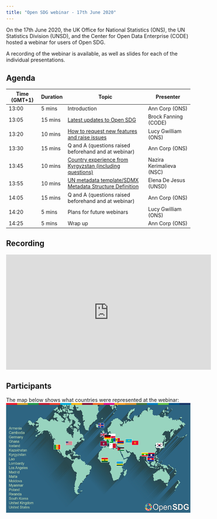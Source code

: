 ```yaml
---
title: "Open SDG webinar - 17th June 2020"
---
```


On the 17th June 2020, the UK Office for National Statistics (ONS), the UN Statistics Division (UNSD), and the Center for Open Data Enterprise (CODE) hosted a webinar for users of Open SDG.

A recording of the webinar is available, as well as slides for each of the individual presentations.

## Agenda

|Time (GMT+1)|Duration|Topic|Presenter|
|------------|--------|-----|---------|
|13:00|5 mins|Introduction|Ann Corp (ONS)|
|13:05|15 mins|[Latest updates to Open SDG](/assets/documents/webinar_17-June-2020/Open-SDG-webinar-open-sdg-updates.pdf)|Brock Fanning (CODE)|
|13:20|10 mins|[How to request new features and raise issues](/assets/documents/webinar_17-June-2020/Open-SDG-webinar-request-new-features-raise-issues-slides.pdf)|Lucy Gwilliam (ONS)|
|13:30|15 mins|Q and A (questions raised beforehand and at webinar)|Ann Corp (ONS)|
|13:45|10 mins|[Country experience from Kyrgyzstan (including questions)](/assets/documents/webinar_17-June-2020/Open-SDG-webinar-Kyrgyzstan-country-experience-slides.pdf)|Nazira Kerimalieva (NSC)|
|13:55|10 mins|[UN metadata template/SDMX Metadata Structure Definition](Open-SDG-webinar-UN-metadata-template-SDMX-MSD-slides.pdf)|Elena De Jesus (UNSD)|
|14:05|15 mins|Q and A (questions raised beforehand and at webinar)|Ann Corp (ONS)|
|14:20|5 mins|Plans for future webinars|Lucy Gwilliam (ONS)|
|14:25|5 mins|Wrap up|Ann Corp (ONS)|

## Recording

<iframe width="560" height="315" src="https://www.youtube.com/embed/OIV69mZm40g" frameborder="0" allow="accelerometer; autoplay; encrypted-media; gyroscope; picture-in-picture" allowfullscreen></iframe>

## Participants

The map below shows what countries were represented at the webinar:
<img src="/assets/documents/webinar_17-June-2020/Open-SDG-webinar-countries-map.png" alt="Image showing what countries were represented at the webinar: Armenia, Cambodia, Germany, Ghana, Iceland, Kazakhstan, Kyrgyzstan, Lao, Lombardy, Los Angeles, Madrid, Malta, Moldova, Myanmar, Poland, Rwanda, South Korea, United Kingdom, United States" height="300px">
